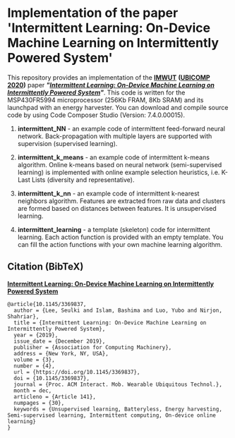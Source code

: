 # Implementation of the paper 'Intermittent Learning: On-Device Machine Learning on Intermittently Powered System'

This repository provides an implementation of the **[IMWUT](https://dl.acm.org/journal/imwut)** **([UBICOMP 2020](http://ubicomp.org/ubicomp2020/))** paper ***"[Intermittent Learning: On-Device Machine Learning on Intermittently Powered System](https://dl.acm.org/doi/10.1145/3369837)"***. This code is written for the MSP430FR5994 microprocessor (256Kb FRAM, 8Kb SRAM) and its launchpad with an energy harvester. You can download and compile source code by using Code Composer Studio (Version: 7.4.0.00015).

1. **intermittent_NN** - an example code of intermittent feed-forward neural network. Back-propagation with multiple layers are supported with supervision (supervised learning). 

2. **intermittent_k_means** - an example code of intermittent k-means algorithm. Online k-means based on neural network (semi-supervised learning) is implemented with online example selection heuristics, i.e. K-Last Lists (diversity and representative).

3. **intermittent_k_nn** - an example code of intermittent k-nearest neighbors algorithm. Features are extracted from raw data and clusters are formed based on distances between features. It is unsupervised learning.

4. **intermittent_learning** - a template (skeleton) code for intermittent learning. Each action function is provided with an empty template. You can fill the action functions with your own machine learning algorithm.

## Citation (BibTeX)

**[Intermittent Learning: On-Device Machine Learning on Intermittently Powered System](https://dl.acm.org/doi/10.1145/3369837)**

```
@article{10.1145/3369837,
  author = {Lee, Seulki and Islam, Bashima and Luo, Yubo and Nirjon, Shahriar},
  title = {Intermittent Learning: On-Device Machine Learning on Intermittently Powered System},
  year = {2019},
  issue_date = {December 2019},
  publisher = {Association for Computing Machinery},
  address = {New York, NY, USA},
  volume = {3},
  number = {4},
  url = {https://doi.org/10.1145/3369837},
  doi = {10.1145/3369837},
  journal = {Proc. ACM Interact. Mob. Wearable Ubiquitous Technol.},
  month = dec,
  articleno = {Article 141},
  numpages = {30},
  keywords = {Unsupervised learning, Batteryless, Energy harvesting, Semi-supervised learning, Intermittent computing, On-device online learning}
}
```
